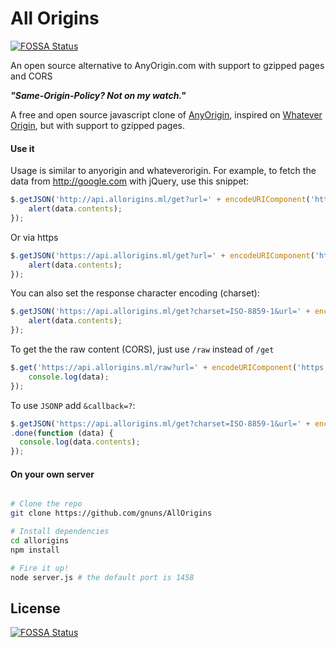 All Origins
=======
[![FOSSA Status](https://app.fossa.io/api/projects/git%2Bgithub.com%2Fgnuns%2FAllOrigins.svg?type=shield)](https://app.fossa.io/projects/git%2Bgithub.com%2Fgnuns%2FAllOrigins?ref=badge_shield)

An open source alternative to AnyOrigin.com with support to gzipped pages and CORS

***"Same-Origin-Policy? Not on my watch."***

A free and open source javascript clone of [AnyOrigin](http://anyorigin.com/), inspired on [Whatever Origin](http://WhateverOrigin.org), but with support to gzipped pages.

#### Use it

Usage is similar to anyorigin and whateverorigin. For example, to fetch the data from http://google.com with jQuery, use this snippet:

```js
$.getJSON('http://api.allorigins.ml/get?url=' + encodeURIComponent('http://google.com'), function(data){
    alert(data.contents);
});
```

Or via https

```js
$.getJSON('https://api.allorigins.ml/get?url=' + encodeURIComponent('https://google.com'), function(data){
    alert(data.contents);
});
```

You can also set the response character encoding (charset):

```js
$.getJSON('https://api.allorigins.ml/get?charset=ISO-8859-1&url=' + encodeURIComponent('https://google.com'), function(data){
    alert(data.contents);
});
```

To get the the raw content (CORS), just use ```/raw``` instead of `/get`

```js
$.get('https://api.allorigins.ml/raw?url=' + encodeURIComponent('https://google.com'), function(data){
    console.log(data);
});
```

To use `JSONP` add `&callback=?`:
```js
$.getJSON('https://api.allorigins.ml/get?charset=ISO-8859-1&url=' + encodeURIComponent('https://google.com') + '&callback=?')
.done(function (data) {
  console.log(data.contents);
});
```


#### On your own server
```sh

# Clone the repo
git clone https://github.com/gnuns/AllOrigins

# Install dependencies
cd allorigins
npm install

# Fire it up!
node server.js # the default port is 1458
```


## License
[![FOSSA Status](https://app.fossa.io/api/projects/git%2Bgithub.com%2Fgnuns%2FAllOrigins.svg?type=large)](https://app.fossa.io/projects/git%2Bgithub.com%2Fgnuns%2FAllOrigins?ref=badge_large)
